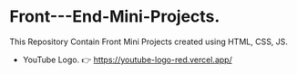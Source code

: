# Front---End-Mini-Projects.
This Repository Contain Front Mini Projects created using HTML, CSS, JS. 

- YouTube Logo. 👉 https://youtube-logo-red.vercel.app/
